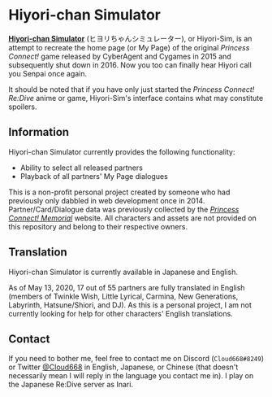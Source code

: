 # Hiyori-chan Simulator
[__Hiyori-chan Simulator__](https://hiyori.club) (ヒヨリちゃんシミュレーター), or Hiyori-Sim, is an attempt to recreate the home page (or My Page) of the original _Princess Connect!_ game released by CyberAgent and Cygames in 2015 and subsequently shut down in 2016. Now you too can finally hear Hiyori call you Senpai once again.

It should be noted that if you have only just started the _Princess Connect! Re:Dive_ anime or game, Hiyori-Sim's interface contains what may constitute spoilers.

## Information
Hiyori-chan Simulator currently provides the following functionality:
* Ability to select all released partners
* Playback of all partners' My Page dialogues

This is a non-profit personal project created by someone who had previously only dabbled in web development once in 2014. Partner/Card/Dialogue data was previously collected by the [_Princess Connect! Memorial_](http://pricone.nekonikoban.org) website. All characters and assets are not provided on this repository and belong to their respective owners.

## Translation
Hiyori-chan Simulator is currently available in Japanese and English.

As of May 13, 2020, 17 out of 55 partners are fully translated in English (members of Twinkle Wish, Little Lyrical, Carmina, New Generations, Labyrinth, Hatsune/Shiori, and DJ). As this is a personal project, I am not currently looking for help for other characters' English translations.

## Contact
If you need to bother me, feel free to contact me on Discord (`Cloud668#8249`) or Twitter [@Cloud668](https://twitter.com/cloud668) in English, Japanese, or Chinese (that doesn't necessarily mean I will reply in the language you contact me in). I play on the Japanese Re:Dive server as Inari.
